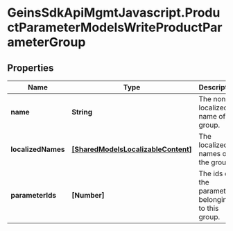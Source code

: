 # GeinsSdkApiMgmtJavascript.ProductParameterModelsWriteProductParameterGroup

## Properties

Name | Type | Description | Notes
------------ | ------------- | ------------- | -------------
**name** | **String** | The non-localized name of the group. | [optional] 
**localizedNames** | [**[SharedModelsLocalizableContent]**](SharedModelsLocalizableContent.md) | The localized names of the group. | [optional] 
**parameterIds** | **[Number]** | The ids of the parameters belonging to this group. | [optional] 



